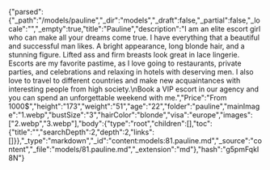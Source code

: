 {"parsed":{"_path":"/models/pauline","_dir":"models","_draft":false,"_partial":false,"_locale":"","_empty":true,"title":"Pauline","description":"I am an elite escort girl who can make all your dreams come true. I have everything that a beautiful and successful man likes. A bright appearance, long blonde hair, and a stunning figure. Lifted ass and firm breasts look great in lace lingerie. Escorts are my favorite pastime, as I love going to restaurants, private parties, and celebrations and relaxing in hotels with deserving men. I also love to travel to different countries and make new acquaintances with interesting people from high society.\nBook a VIP escort in our agency and you can spend an unforgettable weekend with me.","Price":"From 1000$","height":"173","weight":"51","age":"22","folder":"pauline","mainImage":"1.webp","bustSize":"3","hairColor":"blonde","visa":"europe","images":["2.webp","3.webp"],"body":{"type":"root","children":[],"toc":{"title":"","searchDepth":2,"depth":2,"links":[]}},"_type":"markdown","_id":"content:models:81.pauline.md","_source":"content","_file":"models/81.pauline.md","_extension":"md"},"hash":"g5pmFqkI8N"}